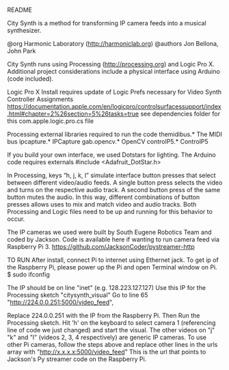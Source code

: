 README

City Synth is a method for transforming IP camera feeds into a musical synthesizer.

@org Harmonic Laboratory (http://harmoniclab.org)
@authors Jon Bellona, John Park

City Synth runs using Processing (http://processing.org) and Logic Pro X. 
Additional project considerations include a physical interface using Arduino (code included).

Logic Pro X
Install requires update of Logic Prefs necessary for Video Synth Controller Assignments
https://documentation.apple.com/en/logicpro/controlsurfacessupport/index.html#chapter=2%26section=5%26tasks=true
	see dependencies folder for this com.apple.logic.pro.cs file 

Processing external libraries required to run the code
themidibus.*	The MIDI bus
ipcapture.*		IPCapture
gab.opencv.* 	OpenCV
controlP5.*		ControlP5

If you build your own interface, we used Dotstars for lighting.
The Arduino code requires externals
#include <Adafruit_DotStar.h>


In Processing, keys “h, j, k, l” simulate interface button presses that select between different video/audio feeds.
A single button press selects the video and turns on the respective audio track. A second button press of the same button mutes the audio. In this way, different combinations of button presses allows uses to mix and match video and audio tracks. Both Processing and Logic files need to be up and running for this behavior to occur.

The IP cameras we used were built by South Eugene Robotics Team and coded by Jackson. Code is available here if wanting to run camera feed via Raspberry Pi 3.
https://github.com/JacksonCoder/pystreamer-http


TO RUN
After install, connect Pi to internet using Ethernet jack. To get ip of the Raspberry Pi, please power up the Pi and open Terminal window on Pi.
$ sudo ifconfig

The IP should be on line "inet" (e.g. 128.223.127.127)
Use this IP for the Processing sketch "citysynth_visual"
Go to line 65 "http://224.0.0.251:5000/video_feed",

Replace 224.0.0.251 with the IP from the Raspberry Pi. 
Then Run the Processing sketch.  Hit 'h' on the keyboard to select camera 1 (referencing line of code we just changed) and start the visual.
The other videos on "j" "k" and "l" (videos 2, 3, 4 respectively) are generic IP cameras. To use other Pi cameras, follow the steps above and replace other lines in the urls array with "http://x.x.x.x:5000/video_feed"  This is the url that points to Jackson's Py streamer code on the Raspberry Pi.